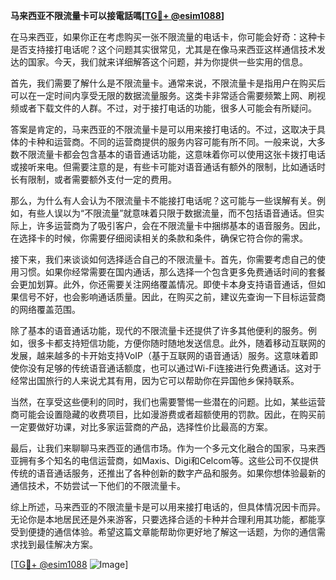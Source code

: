 **马来西亚不限流量卡可以接電話嗎[[TG💪+ @esim1088](https://t.me/s/esim1088)]**

在马来西亚，如果你正在考虑购买一张不限流量的电话卡，你可能会好奇：这种卡是否支持接打电话呢？这个问题其实很常见，尤其是在像马来西亚这样通信技术发达的国家。今天，我们就来详细解答这个问题，并为你提供一些实用的信息。

首先，我们需要了解什么是不限流量卡。通常来说，不限流量卡是指用户在购买后可以在一定时间内享受无限的数据流量服务。这类卡非常适合需要频繁上网、刷视频或者下载文件的人群。不过，对于接打电话的功能，很多人可能会有所疑问。

答案是肯定的，马来西亚的不限流量卡是可以用来接打电话的。不过，这取决于具体的卡种和运营商。不同的运营商提供的服务内容可能有所不同。一般来说，大多数不限流量卡都会包含基本的语音通话功能，这意味着你可以使用这张卡拨打电话或接听来电。但需要注意的是，有些卡可能对语音通话有额外的限制，比如通话时长有限制，或者需要额外支付一定的费用。

那么，为什么有人会认为不限流量卡不能接打电话呢？这可能与一些误解有关。例如，有些人误以为“不限流量”就意味着只限于数据流量，而不包括语音通话。但实际上，许多运营商为了吸引客户，会在不限流量卡中捆绑基本的语音服务。因此，在选择卡的时候，你需要仔细阅读相关的条款和条件，确保它符合你的需求。

接下来，我们来谈谈如何选择适合自己的不限流量卡。首先，你需要考虑自己的使用习惯。如果你经常需要在国内通话，那么选择一个包含更多免费通话时间的套餐会更加划算。此外，你还需要关注网络覆盖情况。即使卡本身支持语音通话，但如果信号不好，也会影响通话质量。因此，在购买之前，建议先查询一下目标运营商的网络覆盖范围。

除了基本的语音通话功能，现代的不限流量卡还提供了许多其他便利的服务。例如，很多卡都支持短信功能，方便你随时随地发送信息。此外，随着移动互联网的发展，越来越多的卡开始支持VoIP（基于互联网的语音通话）服务。这意味着即使你没有足够的传统语音通话额度，也可以通过Wi-Fi连接进行免费通话。这对于经常出国旅行的人来说尤其有用，因为它可以帮助你在异国他乡保持联系。

当然，在享受这些便利的同时，我们也需要警惕一些潜在的问题。比如，某些运营商可能会设置隐藏的收费项目，比如漫游费或者超额使用的罚款。因此，在购买前一定要做好功课，对比多家运营商的产品，选择性价比最高的方案。

最后，让我们来聊聊马来西亚的通信市场。作为一个多元文化融合的国家，马来西亚拥有多个知名的电信运营商，如Maxis、Digi和Celcom等。这些公司不仅提供传统的语音通话服务，还推出了各种创新的数字产品和服务。如果你想体验最新的通信技术，不妨尝试一下他们的不限流量卡。

综上所述，马来西亚的不限流量卡是可以用来接打电话的，但具体情况因卡而异。无论你是本地居民还是外来游客，只要选择合适的卡种并合理利用其功能，都能享受到便捷的通信体验。希望这篇文章能帮助你更好地了解这一话题，为你的通信需求找到最佳解决方案。

[[TG💪+ @esim1088](https://t.me/s/esim1088) ![Image](https://i.postimg.cc/4NQfJmqS/Snipaste-2025-05-13-00-14-12.png)]